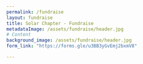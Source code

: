 ```yaml
---
permalink: /fundraise
layout: fundraise
title: Solar Chapter - Fundraise
metadataImage: /assets/fundraise/header.jpg
# Content
background_image: /assets/fundraise/header.jpg
form_link: "https://forms.gle/u3BB3yGvEmj2bxmV8"

---
```

